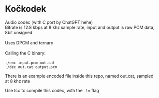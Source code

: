 # Kočkodek
Audio codec (with C port by ChatGPT hehe)
\
Bitrate is 12.8 kbps at 8 khz sample rate, input and output is raw PCM data, 8bit unsigned\
\
Uses DPCM and ternary
\
\
Calling the C binary:\
\
`./enc input.pcm out.cat`\
`./dec out.cat output.pcm`

There is an example encoded file inside this repo, named out.cat, sampled at 8 khz rate

Use tcc to compile this codec, with the `-lm` flag
